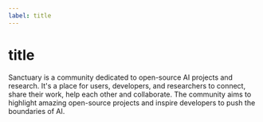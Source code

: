```yaml
---
label: title
---
```

# title
Sanctuary is a community dedicated to open-source AI projects and research. It's a place for users, developers, and researchers to connect, share their work, help each other and collaborate.  The community aims to highlight amazing open-source projects and inspire developers to push the boundaries of AI.
